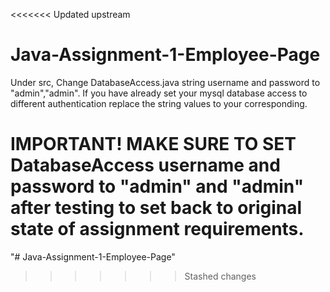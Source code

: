 <<<<<<< Updated upstream
# Java-Assignment-1-Employee-Page

Under src, Change DatabaseAccess.java string username and password to "admin","admin".
If you have already set your mysql database access to different authentication replace the string values to your corresponding.

IMPORTANT!
  MAKE SURE TO SET DatabaseAccess username and password to "admin" and "admin" after testing to set back to original state of assignment requirements.
=======
"# Java-Assignment-1-Employee-Page" 
>>>>>>> Stashed changes
